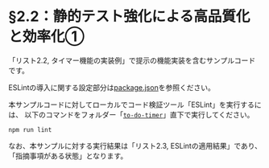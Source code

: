 # §2.2：静的テスト強化による高品質化と効率化①

「リスト2.2, タイマー機能の実装例」で提示の機能実装を含むサンプルコードです。

ESLintの導入に関する設定部分は[package.json](./to-do-timer/package.json)を参照ください。

本サンプルコードに対してローカルでコード検証ツール「ESLint」を実行するには、
以下のコマンドをフォルダー「[`to-do-timer`](./to-do-timer/)」直下で実行してください。

```
npm run lint
```

なお、本サンプルに対する実行結果は「リスト2.3, ESLintの適用結果」であり、「指摘事項がある状態」となります。


